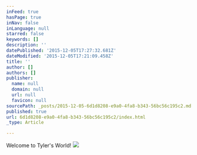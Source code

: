 ```yaml
---
inFeed: true
hasPage: true
inNav: false
inLanguage: null
starred: false
keywords: []
description: ''
datePublished: '2015-12-05T17:27:32.681Z'
dateModified: '2015-12-05T17:21:09.458Z'
title: ''
author: []
authors: []
publisher:
  name: null
  domain: null
  url: null
  favicon: null
sourcePath: _posts/2015-12-05-6d1d8208-e9a0-4fa8-b343-56bc56c195c2.md
published: true
url: 6d1d8208-e9a0-4fa8-b343-56bc56c195c2/index.html
_type: Article

---
```

Welcome to Tyler's World!
![](https://the-grid-user-content.s3-us-west-2.amazonaws.com/f609b123-1535-4725-8d22-36aeae9eafd3.JPG)